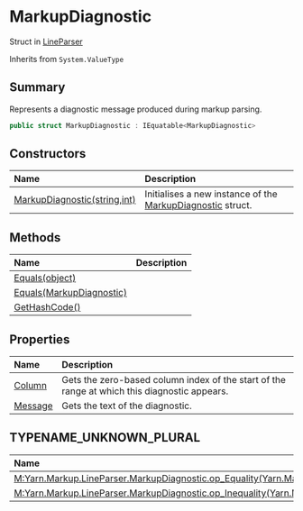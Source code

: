 # MarkupDiagnostic

Struct in [LineParser](/docs/api/csharp/yarn.markup.lineparser.md)

Inherits from `System.ValueType`

## Summary


Represents a diagnostic message produced during markup parsing.


```csharp
public struct MarkupDiagnostic : IEquatable<MarkupDiagnostic>
```

## Constructors

|Name|Description|
|:---|:---|
|[MarkupDiagnostic(string,int)](/docs/api/csharp/yarn.markup.lineparser.markupdiagnostic..ctor.md)|Initialises a new instance of the  [MarkupDiagnostic](yarn.markup.lineparser.markupdiagnostic.md)  struct.|

## Methods

|Name|Description|
|:---|:---|
|[Equals(object)](/docs/api/csharp/yarn.markup.lineparser.markupdiagnostic.equals-1.md)||
|[Equals(MarkupDiagnostic)](/docs/api/csharp/yarn.markup.lineparser.markupdiagnostic.equals-2.md)||
|[GetHashCode()](/docs/api/csharp/yarn.markup.lineparser.markupdiagnostic.gethashcode.md)||

## Properties

|Name|Description|
|:---|:---|
|[Column](/docs/api/csharp/yarn.markup.lineparser.markupdiagnostic.column.md)|Gets the zero-based column index of the start of the range at which this diagnostic appears.|
|[Message](/docs/api/csharp/yarn.markup.lineparser.markupdiagnostic.message.md)|Gets the text of the diagnostic.|

## TYPENAME_UNKNOWN_PLURAL

|Name|Description|
|:---|:---|
|[M:Yarn.Markup.LineParser.MarkupDiagnostic.op_Equality(Yarn.Markup.LineParser.MarkupDiagnostic,Yarn.Markup.LineParser.MarkupDiagnostic)](/docs/api/csharp/yarn.markup.lineparser.markupdiagnostic.op_equality.md)||
|[M:Yarn.Markup.LineParser.MarkupDiagnostic.op_Inequality(Yarn.Markup.LineParser.MarkupDiagnostic,Yarn.Markup.LineParser.MarkupDiagnostic)](/docs/api/csharp/yarn.markup.lineparser.markupdiagnostic.op_inequality.md)||

